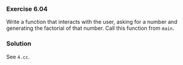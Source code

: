### Exercise 6.04

Write a function that interacts with the user, asking for a number and
generating the factorial of that number. Call this function from `main`.

### Solution

See `4.cc`.
